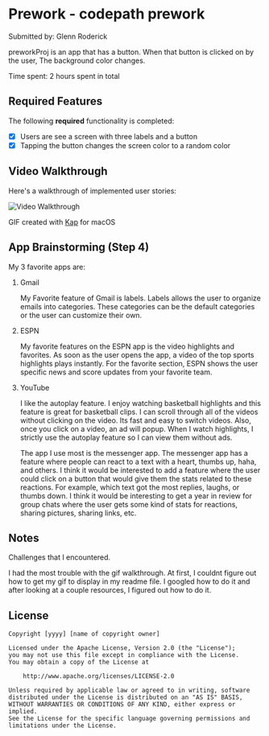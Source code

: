 # Prework - codepath prework

Submitted by: Glenn Roderick

preworkProj is an app that has a button. When that button is clicked on by the user, The background color changes.

Time spent: 2 hours spent in total

## Required Features

The following **required** functionality is completed:

- [x] Users are see a screen with three labels and a button
- [x] Tapping the button changes the screen color to a random color
 
## Video Walkthrough

Here's a walkthrough of implemented user stories:

<img src='codepath-prework-gif.gif' title='Video Walkthrough' width='' alt='Video Walkthrough' />

<!-- Replace this with whatever GIF tool you used! -->
GIF created with [Kap](https://getkap.co/) for macOS
<!-- Recommended tools:
[Kap](https://getkap.co/) for macOS
[ScreenToGif](https://www.screentogif.com/) for Windows
[peek](https://github.com/phw/peek) for Linux. -->

## App Brainstorming (Step 4)

My 3 favorite apps are:

1. Gmail

   My Favorite feature of Gmail is labels. Labels allows the user to organize emails into categories. These categories can be the default categories or the user can
   customize their own.
   
2. ESPN

   My favorite features on the ESPN app is the video highlights and favorites. As soon as the user opens the app, a video of the top sports highlights plays instantly.
   For the favorite section, ESPN shows the user specific news and score updates from your favorite team.
   
3. YouTube

   I like the autoplay feature. I enjoy watching basketball highlights and this feature is great for basketball clips. I can scroll through all of the videos
   without clicking on the video. Its fast and easy to switch videos. Also, once you click on a video, an ad will popup. When I watch highlights, I strictly use
   the autoplay feature so I can view them without ads.
   

   The app I use most is the messenger app. The messenger app has a feature where people can react to a text with a heart, thumbs up, haha, and others. I think it would be interested to add a feature where the user could click on a button that would give them the stats related to these reactions. For example, which text got the most replies, laughs, or thumbs down. I think it would be interesting to get a year in review for group chats where the user gets some kind of stats for reactions, sharing pictures, sharing links, etc.


## Notes

Challenges that I encountered.

I had the most trouble with the gif walkthrough. At first, I couldnt figure out how to get my gif to display in my readme file. I googled how to do it and after looking
at a couple resources, I figured out how to do it. 

## License

    Copyright [yyyy] [name of copyright owner]

    Licensed under the Apache License, Version 2.0 (the "License");
    you may not use this file except in compliance with the License.
    You may obtain a copy of the License at

        http://www.apache.org/licenses/LICENSE-2.0

    Unless required by applicable law or agreed to in writing, software
    distributed under the License is distributed on an "AS IS" BASIS,
    WITHOUT WARRANTIES OR CONDITIONS OF ANY KIND, either express or implied.
    See the License for the specific language governing permissions and
    limitations under the License.

